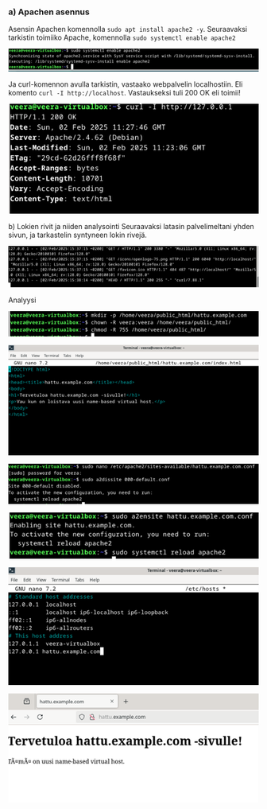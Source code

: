 ### a)	Apachen asennus

Asensin Apachen komennolla `sudo apt install apache2 -y`. Seuraavaksi tarkistin toimiiko Apache, komennolla `sudo systemctl enable apache2`

![Add file: Upload](Picture1.png) 

Ja curl-komennon avulla tarkistin, vastaako webpalvelin localhostiin. Eli komento `curl -I http://localhost`. Vastaukseksi tuli 200 OK eli toimii!

![Add file: Upload](Picture2.png) 

b)	Lokien rivit ja niiden analysointi
Seuraavaksi latasin palvelimeltani yhden sivun, ja tarkastelin syntyneen lokin rivejä. 

![Add file: Upload](Picture3.png) 

Analyysi

![Add file: Upload](Picture4.png) 

![Add file: Upload](Picture5.png) 

![Add file: Upload](Picture6.png) 

![Add file: Upload](Picture7.png) 

![Add file: Upload](Picture8.png) 

![Add file: Upload](Picture9.png) 


